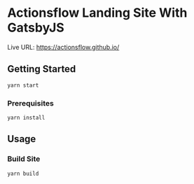 # Actionsflow Landing Site With GatsbyJS

Live URL: <https://actionsflow.github.io/>

## Getting Started <a name = "getting_started"></a>

```bash
yarn start
```

### Prerequisites

```
yarn install
```

## Usage <a name = "usage"></a>

### Build Site

```bash
yarn build
```
